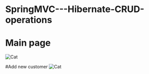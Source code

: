 # SpringMVC---Hibernate-CRUD-operations

# Main page
![Cat](https://github.com/GopariVAmshi/SpringMVC---Hibernate-CRUD-operations/blob/master/web-customer-tracker/WebContent/image.png)

#Add new customer
![Cat](https://github.com/GopariVAmshi/SpringMVC---Hibernate-CRUD-operations/blob/master/web-customer-tracker/WebContent/Screenshot.png)
